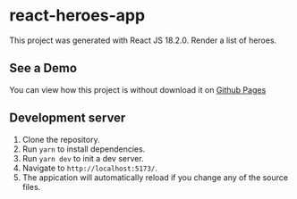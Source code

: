 # react-heroes-app

This project was generated with React JS 18.2.0. Render a list of heroes.

## See a Demo

You can view how this project is without download it on [Github Pages](https://superhero-searcher.herokuapp.com/)

## Development server

1. Clone the repository.
2. Run `yarn` to install dependencies.
3. Run `yarn dev` to init a dev server.
4. Navigate to `http://localhost:5173/`.
5. The appication will automatically reload if you change any of the source files.
